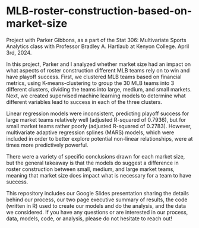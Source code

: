 # MLB-roster-construction-based-on-market-size

Project with Parker Gibbons, as a part of the Stat 306: Multivariate Sports Analytics class with Professor Bradley A. Hartlaub at Kenyon College. April 3rd, 2024.

In this project, Parker and I analyzed whether market size had an impact on what aspects of roster construction different MLB teams rely on to win and have playoff success. First, we clustered MLB teams based on financial metrics, using K-means-clustering to group the 30 MLB teams into 3 different clusters, dividing the teams into large, medium, and small markets. Next, we created supervised machine learning models to determine what different variables lead to success in each of the three clusters. 

Linear regression models were inconsistent, predicting playoff success for large market teams relatively well (adjusted R-squared of 0.7936), but for small market teams rather poorly (adjusted R-squared of 0.2783). However, multivariate adaptive regression splines (MARS) models, which were included in order to better explore potential non-linear relationships, were at times more predictively powerful. 

There were a variety of specific conclusions drawn for each market size, but the general takeaway is that the models do suggest a difference in roster construction between small, medium, and large market teams, meaning that market size does impact what is necessary for a team to have success. 

This repository includes our Google Slides presentation sharing the details behind our process, our two page executive summary of results, the code (written in R) used to create our models and do the analysis, and the data we considered. If you have any questions or are interested in our process, data, models, code, or analysis, please do not hesitate to reach out!
